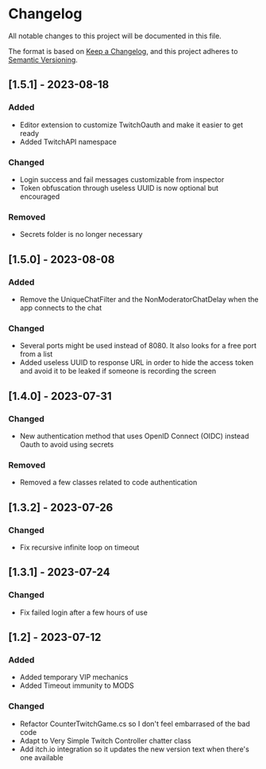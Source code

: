 # Changelog
All notable changes to this project will be documented in this file.

The format is based on [Keep a Changelog](https://keepachangelog.com/en/1.0.0/),
and this project adheres to [Semantic Versioning](https://semver.org/spec/v2.0.0.html).


## [1.5.1] - 2023-08-18

### Added
- Editor extension to customize TwitchOauth and make it easier to get ready
- Added TwitchAPI namespace

### Changed
- Login success and fail messages customizable from inspector
- Token obfuscation through useless UUID is now optional but encouraged

### Removed
- Secrets folder is no longer necessary

## [1.5.0] - 2023-08-08

### Added
- Remove the UniqueChatFilter and the NonModeratorChatDelay when the app connects to the chat

### Changed
- Several ports might be used instead of 8080. It also looks for a free port from a list
- Added useless UUID to response URL in order to hide the access token and avoid it to be leaked if someone is recording the screen

## [1.4.0] - 2023-07-31

### Changed
- New authentication method that uses OpenID Connect (OIDC) instead Oauth to avoid using secrets

### Removed
- Removed a few classes related to code authentication

## [1.3.2] - 2023-07-26

### Changed
- Fix recursive infinite loop on timeout

## [1.3.1] - 2023-07-24

### Changed
- Fix failed login after a few hours of use

## [1.2] - 2023-07-12

### Added
- Added temporary VIP mechanics
- Added Timeout immunity to MODS

### Changed
- Refactor CounterTwitchGame.cs so I don't feel embarrased of the bad code
- Adapt to Very Simple Twitch Controller chatter class
- Add itch.io integration so it updates the new version text when there's one available
